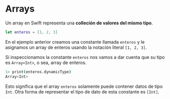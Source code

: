 # Arrays

Un array en Swift representa una **colleción de valores del mismo tipo**.

```swift
let enteros = [1, 2, 3]
```

En el ejemplo anterior creamos una constante llamada `enteros` y le asignamos un array de enteros usando la notación literal `[1, 2, 3]`. 

Si inspeccionamos la constante `enteros` nos vamos a dar cuenta que su tipo es `Array<Int>`, o sea, array de enteros. 

```bash
1> print(enteros.dynamicType)
Array<Int>
```

Esto significa que el array `enteros` solamente puede contener datos de tipo `Int`. Otra forma de representar el tipo de dato de esta constante es `[Int]`.

